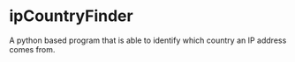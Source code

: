 # ipCountryFinder
A python based program that is able to identify which country an IP address comes from.
